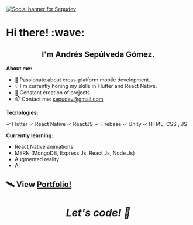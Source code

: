 [![Social banner for Sepudev](https://res.cloudinary.com/sepudev/image/upload/v1622664360/home_udql5f.gif)](https://www.sepudev.tech/)

<h1 align='left'> Hi there! :wave:</h1>
<h2 align='center'>
I'm Andrés Sepúlveda Gómez.
</h2>

**About me:**

- 📱  Passionate about cross-platform mobile development.
- 💡  I'm currently honing my skills in Flutter and React Native.
- 🔨 Constant creation of projects.
- 📫 Contact me: sepudev@gmail.com

**Tecnologies:**

✓ Flutter
✓ React Native
✓ ReactJS
✓ Firebase
✓ Unity
✓ HTML, CSS , JS

**Currently learning:**

- React Native animations
- MERN (MongoDB, Express Js, React Js, Node Js)
- Augmented reality
- AI 
  
## 🛰 View [Portfolio!](https://www.sepudev.tech/) 

<h1 align='center'><i>Let's code! 🚀</i></h1>
